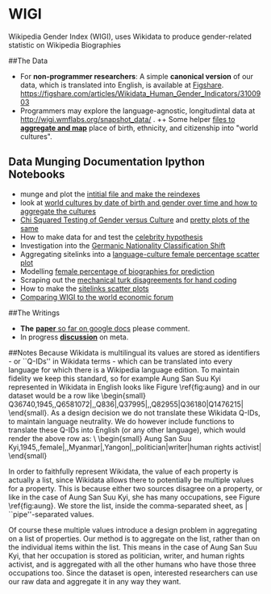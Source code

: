 WIGI
====

Wikipedia Gender Index (WIGI), uses Wikidata to produce gender-related statistic on Wikipedia Biographies

##The Data
+ For __non-programmer researchers__: A simple __canonical version__ of our data, which is translated into English, is available at [Figshare](https://figshare.com/articles/Wikidata_Human_Gender_Indicators/3100903). https://figshare.com/articles/Wikidata_Human_Gender_Indicators/3100903 
+ Programmers may explore the language-agnostic, longitudintal data at http://wigi.wmflabs.org/snapshot_data/ .
++ Some helper [files to __aggregate and map__](https://github.com/notconfusing/WIGI/tree/master/helpers/aggregation_maps) place of birth, ethnicity, and citizenship into "world cultures".


## Data Munging Documentation Ipython Notebooks
+ munge and plot the [intitial file and make the reindexes](http://nbviewer.ipython.org/github/notconfusing/WIGI/blob/master/gender-index-processing.ipynb)
+ look at [world cultures by date of birth and gender over time and how to aggregate the cultures](http://nbviewer.ipython.org/github/notconfusing/WIGI/blob/master/World%20Cultures%20Analysis.ipynb)
+ [Chi Squared Testing of Gender versus Culture](http://nbviewer.ipython.org/github/notconfusing/WIGI/blob/master/Chi%20squared%20test.ipynb) and [pretty plots of the same](http://nbviewer.ipython.org/github/notconfusing/WIGI/blob/master/Gender%20Culture%20Plots.ipynb)
+ How to make data for and test the [celebrity hypothesis](http://nbviewer.ipython.org/github/notconfusing/WIGI/blob/master/Country%20Inspector%20Analysis%20Generator.ipynb)
+ Investigation into the [Germanic Nationality Classification Shift](http://nbviewer.ipython.org/github/notconfusing/WIGI/blob/master/German%20Austrian%20Analysis.ipynb)
+ Aggregating sitelinks into a [language-culture female percentage scatter plot](http://nbviewer.ipython.org/github/notconfusing/WIGI/blob/master/Language%20Culture%20Scatter.ipynb)
+ Modelling [female percentage of biographies for prediction](http://nbviewer.ipython.org/github/notconfusing/WIGI/blob/master/Logistics%20Fem%20Per.ipynb)
+ Scraping out the [mechanical turk disagreements for hand coding](http://nbviewer.ipython.org/github/notconfusing/WIGI/blob/master/Mechanical%20Turk%20Disagreements.ipynb)
+ How to make the [sitelinks scatter plots](http://nbviewer.ipython.org/github/notconfusing/WIGI/blob/master/Sitelinks%20Exmaple.ipynb)
+ [Comparing WIGI to the world economic forum](http://nbviewer.ipython.org/github/notconfusing/WIGI/blob/master/World%20Economic%20Forum%20Comparison.ipynb)

##The Writings
+ __The__ [__paper__ so far on google docs](https://docs.google.com/document/d/1RbXH0hBp5Y_HqXUcpSUZ4d3c5Y_AhNKEmIhGdV9FF4U/edit?usp=sharing) please comment.
+ In progress [__discussion__](https://meta.wikimedia.org/wiki/Research_talk:Wikipedia_Gender_Inequality_Index) on meta.

##Notes Because Wikidata is multilingual its values are stored as identifiers - or ``Q-IDs'' in Wikidata terms - which can be translated into every language for which there is a Wikipedia language edition. To maintain fidelity we keep this standard, so for example Aung San Suu Kyi represented in Wikidata in English looks like Figure \ref{fig:aung} and in our dataset would be a row like \begin{small} Q36740,1945,,Q6581072|,,Q836|,Q37995|,,Q82955|Q36180|Q1476215|
\end{small}. As a design decision we do not translate these Wikidata Q-IDs, to maintain language neutrality. We do however include functions to translate these Q-IDs into English (or any other language), which would render the above row as: \\
\begin{small} Aung San Suu Kyi,1945,,female|,,Myanmar|,Yangon|,,politician|writer|human rights activist|
\end{small} 

In order to faithfully represent Wikidata, the value of each property is actually a list, since Wikidata allows there to potentially be multiple values for a property. This is because either two sources disagree on a property, or like in the case of Aung San Suu Kyi, she has many occupations, see Figure \ref{fig:aung}. We store the list, inside the comma-separated sheet, as | ``pipe''-separated values.

Of course these multiple values introduce a design problem in aggregating on a list of properties. Our method is to aggregate on the list, rather than on the individual items within the list. This means in the case of Aung San Suu Kyi, that her occupation is stored as politician, writer, and human rights activist, and is aggregated with all the other humans who have those three occupations too. Since the dataset is open, interested researchers can use our raw data and aggregate it in any way they want.


